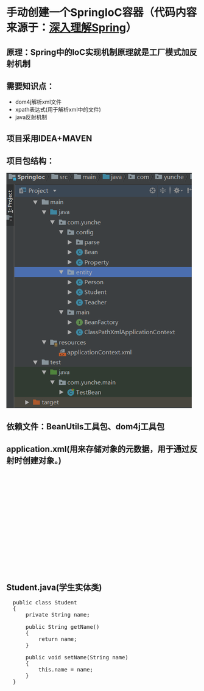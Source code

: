# 手动创建一个SpringIoC容器（代码内容来源于：<a href="https://www.cnblogs.com/fingerboy/p/5425813.html">深入理解Spring</a>）

## 原理：Spring中的IoC实现机制原理就是工厂模式加反射机制
## 需要知识点：
- dom4j解析xml文件
- xpath表达式(用于解析xml中的文件)
- java反射机制
## 项目采用IDEA+MAVEN
## 项目包结构：
<p><img src="https://github.com/xiaxinandye/SpringIoC/blob/master/viewImage/1.PNG"></p>

## 依赖文件：BeanUtils工具包、dom4j工具包
## application.xml(用来存储对象的元数据，用于通过反射时创建对象。)
<pre>
  <?xml version="1.0" encoding="UTF-8" ?>
<beans>
    <bean name="student" class="com.yunche.entity.Student" scope="prototype">
        <property name="name" value="小李"></property>
    </bean>

    <bean name="teacher" class="com.yunche.entity.Teacher" scope="prototype">
        <property name="student" ref="student"></property>
    </bean>

    <bean name="person" class="com.yunche.entity.Person">
        <property name="teacher" ref="teacher"></property>
        <property name="Student" ref="student"></property>
    </bean>

</beans>
</pre>

## Student.java(学生实体类)
<pre>
  public class Student
  {
      private String name;
  
      public String getName()
      {
          return name;
      }

      public void setName(String name)
      {
          this.name = name;
      }
  }
</pre>
